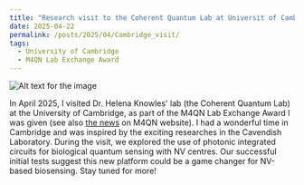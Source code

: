 ```yaml
---
title: "Research visit to the Coherent Quantum Lab at Universit of Cambridge"
date: 2025-04-22
permalink: /posts/2025/04/Cambridge_visit/
tags:
  - University of Cambridge
  - M4QN Lab Exchange Award
---
```

![Alt text for the image](/images/Cambridge_visit.png "Research visit")

In April 2025, I visited Dr. Helena Knowles' lab (the Coherent Quantum Lab) at the University of Cambridge, as part of the M4QN Lab Exchange Award I was given (see also [the news]( https://m4qn.org/news/lab-exchange-grant-exploring-nv-biosensing-with-integrated-photonics) on M4QN website). I had a wonderful time in Cambridge and was inspired by the exciting researches in the Cavendish Laboratory. During the visit, we explored the use of photonic integrated circuits for biological quantum sensing with NV centres. Our successful initial tests suggest this new platform could be a game changer for NV-based biosensing. Stay tuned for more!


